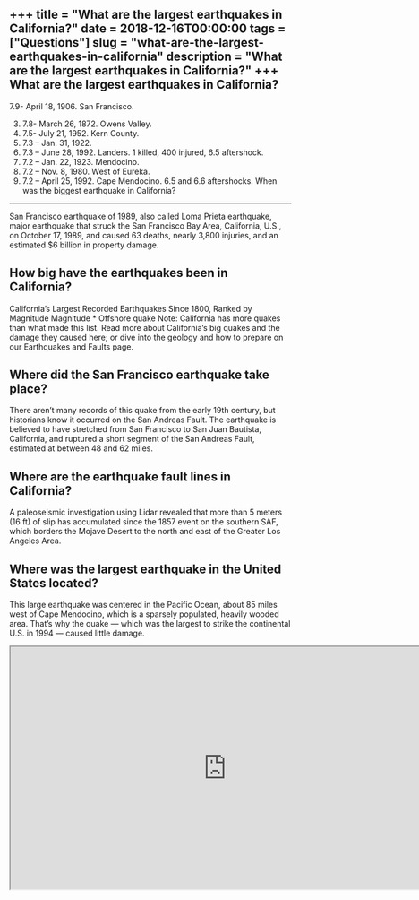 +++
title = "What are the largest earthquakes in California?"
date = 2018-12-16T00:00:00
tags = ["Questions"]
slug = "what-are-the-largest-earthquakes-in-california"
description = "What are the largest earthquakes in California?"
+++
What are the largest earthquakes in California?
-----------------------------------------------

7.9- April 18, 1906. San Francisco.

3. 7.8- March 26, 1872. Owens Valley.
4. 7.5- July 21, 1952. Kern County.
5. 7.3 – Jan. 31, 1922.
6. 7.3 – June 28, 1992. Landers. 1 killed, 400 injured, 6.5 aftershock.
7. 7.2 – Jan. 22, 1923. Mendocino.
8. 7.2 – Nov. 8, 1980. West of Eureka.
9. 7.2 – April 25, 1992. Cape Mendocino. 6.5 and 6.6 aftershocks.
When was the biggest earthquake in California?
----------------------------------------------

San Francisco earthquake of 1989, also called Loma Prieta earthquake, major earthquake that struck the San Francisco Bay Area, California, U.S., on October 17, 1989, and caused 63 deaths, nearly 3,800 injuries, and an estimated $6 billion in property damage.

How big have the earthquakes been in California?
------------------------------------------------

California’s Largest Recorded Earthquakes Since 1800, Ranked by Magnitude Magnitude​ \* Offshore quake Note: California has more quakes than what made this list. Read more about California’s big quakes and the damage they caused here; or dive into the geology and how to prepare on our Earthquakes and Faults page.

Where did the San Francisco earthquake take place?
--------------------------------------------------

There aren’t many records of this quake from the early 19th century, but historians know it occurred on the San Andreas Fault. The earthquake is believed to have stretched from San Francisco to San Juan Bautista, California, and ruptured a short segment of the San Andreas Fault, estimated at between 48 and 62 miles.

Where are the earthquake fault lines in California?
---------------------------------------------------

A paleoseismic investigation using Lidar revealed that more than 5 meters (16 ft) of slip has accumulated since the 1857 event on the southern SAF, which borders the Mojave Desert to the north and east of the Greater Los Angeles Area.

Where was the largest earthquake in the United States located?
--------------------------------------------------------------

This large earthquake was centered in the Pacific Ocean, about 85 miles west of Cape Mendocino, which is a sparsely populated, heavily wooded area. That’s why the quake — which was the largest to strike the continental U.S. in 1994 — caused little damage.

<iframe allow="accelerometer; autoplay; clipboard-write; encrypted-media; gyroscope; picture-in-picture" allowfullscreen="" class="__youtube_prefs__  epyt-is-override  no-lazyload" data-no-lazy="1" data-origheight="433" data-origwidth="770" data-skipgform_ajax_framebjll="" height="433" id="_ytid_30200" loading="lazy" src="https://www.youtube.com/embed/kjt2y2pXiYo?enablejsapi=1&autoplay=0&cc_load_policy=0&cc_lang_pref=&iv_load_policy=1&loop=0&modestbranding=0&rel=1&fs=1&playsinline=0&autohide=2&theme=dark&color=red&controls=1&" title="YouTube player" width="770"></iframe>